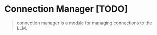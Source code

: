# Connection Manager [TODO]

> connection manager is a module for managing connections to the LLM.

